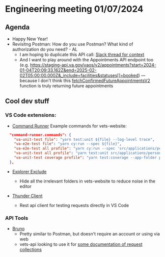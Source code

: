 # Engineering meeting 01/07/2024

## Agenda

- Happy New Year!
- Revisitng Postman: How do you use Postman? What kind of authorization do you need? - AL
  - I am hoping to duplicate this API call: [Slack thread for context](https://dsva.slack.com/archives/C05TU9FPZU0/p1702419429363369?thread_ts=1702417734.323489&cid=C05TU9FPZU0)
  - And I want to play around with the Appointments API endpoint too (e.g. https://staging-api.va.gov/vaos/v2/appointments?start=2024-01-04T20:09:33.162Z&end=2025-02-02T05:00:00.000Z&_include=facilities&statuses[]=booked) –– because I don't think this [fetchConfirmedFutureAppointmentsV2](https://github.com/department-of-veterans-affairs/vets-website/blob/311a335cddaa8000f2d3f67ef5a07e3db7ae6dcd/src/applications/personalization/appointments/actions/index.js#L97) function is truly returning future appointments 

## Cool dev stuff

### VS Code extensions:

- [Command Runner](https://marketplace.visualstudio.com/items?itemName=edonet.vscode-command-runner)
Example commands for vets-website:
``` json
  "command-runner.commands": {
    "va-unit-test file": "yarn test:unit ${file} --log-level trace",
    "va-e2e-test file": "yarn cy:run --spec ${file}",
    "va-e2e-test all profile": "yarn cy:run --spec 'src/applications/personalization/profile/tests/e2e/**/*'",
    "va-unit-test all profile": "yarn test:unit src/applications/personalization/profile/tests/**/*.unit.spec.js* --log-level trace",
    "va-unit-test coverage profile": "yarn test:coverage --app-folder personalization --coverage-html"
  },
```
- [Explorer Exclude](https://marketplace.visualstudio.com/items?itemName=PeterSchmalfeldt.explorer-exclude)
  - Hide all the irrelevant folders in vets-website to reduce noise in the editor

- [Thunder Client](https://marketplace.visualstudio.com/items?itemName=rangav.vscode-thunder-client)
  - Rest api client for testing requests directly in VS Code

### API Tools

 - [Bruno](https://www.usebruno.com/)
   - Pretty similar to Postman, but doesn't require an account or using via web
   - vets-api looking to use it for [some documentation of request collections](https://github.com/department-of-veterans-affairs/vets-api/pull/14961)
